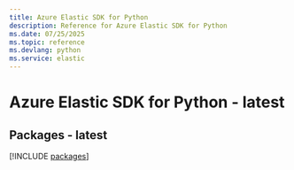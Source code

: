 ```yaml
---
title: Azure Elastic SDK for Python
description: Reference for Azure Elastic SDK for Python
ms.date: 07/25/2025
ms.topic: reference
ms.devlang: python
ms.service: elastic
---
```

# Azure Elastic SDK for Python - latest
## Packages - latest
[!INCLUDE [packages](elastic-index.md)]
